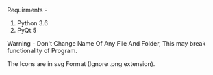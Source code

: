 Requirments -
  1. Python 3.6
  2. PyQt 5

Warning - Don't Change Name Of Any File And Folder, This may break functionality of Program.

The Icons are in svg Format (Ignore .png extension).
